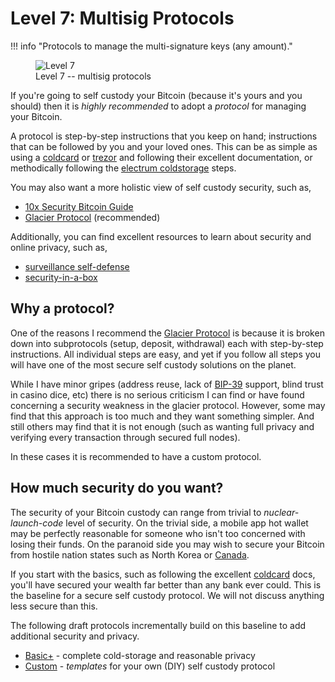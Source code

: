 # Level 7: Multisig Protocols


!!! info "Protocols to manage the multi-signature keys (any amount)."
    <figure markdown>
    ![Level 7](/images/levels-Level-7.drawio.png)
      <figcaption>Level 7 -- multisig protocols</figcaption>
    </figure>


<!--

Lord Jesus Christ
Son of the living God
Have mercy on me, a sinner

-->

If you're going to self custody your Bitcoin
 (because it's yours and you should)
 then it is  *highly recommended* to adopt
 a *protocol* for managing your Bitcoin.


A protocol is step-by-step instructions that you keep on hand;
 instructions that can be followed by you and your loved ones.
This can be as simple as using a 
 [coldcard](https://coldcard.com/)
 or
 [trezor](https://trezor.io/)
 and following their excellent documentation,
 or methodically following the
 [electrum coldstorage](https://electrum.readthedocs.io/en/latest/coldstorage.html)
 steps.

You may also want a more holistic view of 
 self custody security, such as,
 
* [10x Security Bitcoin Guide](https://btcguide.github.io/)
* [Glacier Protocol](https://glacierprotocol.org/) (recommended)

Additionally, you can find excellent resources
 to learn about security and online privacy,
 such as,

* [surveillance self-defense](https://ssd.eff.org/)
* [security-in-a-box](https://securityinabox.org/en/)




## Why a protocol?

One of the reasons I recommend the
 [Glacier Protocol](https://glacierprotocol.org/)
 is because it is broken down into subprotocols
 (setup, deposit, withdrawal) each with
 step-by-step instructions.
All individual steps are easy, and yet if
 you follow all steps you will have
 one of the most secure self custody solutions
 on the planet.

While I have minor gripes (address reuse, lack of
 [BIP-39](https://github.com/bitcoin/bips/blob/master/bip-0039.mediawiki)
 support, blind trust in casino dice, etc)
 there is no serious criticism I can find or have found
 concerning a security weakness in the glacier protocol.
However, some may find that this
 approach is too much and they want something simpler.
And still others may find that 
 it is not enough (such as wanting full privacy and verifying every transaction through secured full nodes).

In these cases it is recommended to have a custom protocol.





## How much security do you want?

The security of your Bitcoin custody can range from trivial
 to *nuclear-launch-code* level of security.
On the trivial side, a mobile app hot wallet may be perfectly
 reasonable for someone who isn't too concerned 
 with losing their funds.
On the paranoid side you may wish to secure your Bitcoin
 from hostile nation states such as North Korea
 or 
 [Canada](https://bitcoinmagazine.com/culture/bitcoin-passes-canada-trucker-protest-test).

If you start with the basics, such as following the excellent
 [coldcard](https://coldcard.com/) docs,
 you'll have secured your wealth far better 
 than any bank ever could.
This is the baseline for a secure self custody protocol.
We will not discuss anything less secure than this.

The following draft protocols incrementally build
 on this baseline to add additional security and privacy.

* [Basic+](../appendix/basic.md) - complete cold-storage and reasonable privacy
* [Custom](../appendix/custom.md) - *templates* for your own (DIY) self custody protocol




